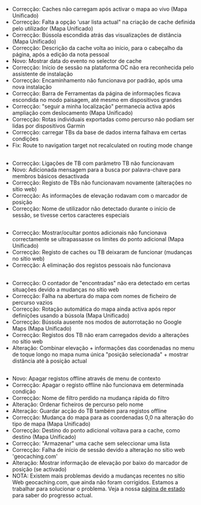 ##
- Correcção: Caches não carregam após activar o mapa ao vivo (Mapa Unificado)
- Correcção: Falta a opção 'usar lista actual" na criação de cache definida pelo utilizador (Mapa Unificado)
- Correcção: Bússola escondida atrás das visualizações de distância (Mapa Unificado)
- Correcção: Descrição da cache volta ao início, para o cabeçalho da página, após a edição da nota pessoal
- Novo: Mostrar data do evento no selector de cache
- Correcção: Início de sessão na plataforma OC não era reconhecida pelo assistente de instalação
- Correcção: Encaminhamento não funcionava por padrão, após uma nova instalação
- Correcção: Barra de Ferramentas da página de informações ficava escondida no modo paisagem, até mesmo em dispositivos grandes
- Correcção: "seguir a minha localização" permanecia activa após ampliação com deslocamento (Mapa Unificado)
- Correcção: Rotas individuais exportadas como percurso não podiam ser lidas por dispositivos Garmin
- Correcção: carregar TBs da base de dados interna falhava em certas condições
- Fix: Route to navigation target not recalculated on routing mode change

##
- Correcção: Ligações de TB com parâmetro TB não funcionavam
- Novo: Adicionada mensagem para a busca por palavra-chave para membros básicos desactivada
- Correcção: Registo de TBs não funcionavam novamente (alterações no sítio web)
- Correcção: As informações de elevação rodavam com o marcador de posição
- Correcção: Nome de utilizador não detectado durante o início de sessão, se tivesse certos caracteres especiais

##
- Correcção: Mostrar/ocultar pontos adicionais não funcionava correctamente se ultrapassasse os limites do ponto adicional (Mapa Unificado)
- Correcção: Registo de caches ou TB deixaram de funcionar (mudanças no sítio web)
- Correcção: A eliminação dos registos pessoais não funcionava

##
- Correcção: O contador de "encontradas" não era detectado em certas situações devido a mudanças no sítio web
- Correcção: Falha na abertura do mapa com nomes de ficheiro de percurso vazios
- Correcção: Rotação automática do mapa ainda activa após repor definições usando a bússola (Mapa Unificado)
- Correcção: Bússola ausente nos modos de autorrotação no Google Maps (Mapa Unificado)
- Correcção: Registos dos TB não eram carregados devido a alterações no sítio web
- Alteração: Combinar elevação + informações das coordenadas no menu de toque longo no mapa numa única "posição selecionada" + mostrar distância até à posição actual

##
- Novo: Apagar registos offline através de menu de contexto
- Correcção: Apagar o registo offline não funcionava em determinada condição
- Correcção: Nome de filtro perdido na mudança rápida do filtro
- Alteração: Ordenar ficheiros de percurso pelo nome
- Alteração: Guardar acção do TB também para registos offline
- Correcção: Mudança do mapa para as coordenadas 0,0 na alteração do tipo de mapa (Mapa Unificado)
- Correcção: Destino do ponto adicional voltava para a cache, como destino (Mapa Unificado)
- Correcção: "Armazenar" uma cache sem seleccionar uma lista
- Correcção: Falha de início de sessão devido a alteração no sítio web 'geocaching.com'
- Alteração: Mostrar informação de elevação por baixo do marcador de posição (se activado)
- NOTA: Existem mais problemas devido a mudanças recentes no sítio Web geocaching.com, que ainda não foram corrigidos. Estamos a trabalhar para solucionar o problema. Veja a nossa [página de estado ](https://github.com/cgeo/cgeo/issues/15555) para saber do progresso actual.
